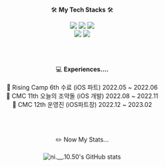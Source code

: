 

<div align="center">

🛠 **My Tech Stacks** 🛠  
  
<img src="https://img.shields.io/badge/flutter-50bcdf?style=flat&logo=Flutter&logoColor=ffffff"/>
<img src="https://img.shields.io/badge/Swift-ffffff?style=flat&logo=Swift&logoColor=F05138"/>
<img src="https://img.shields.io/badge/iOS-ffffff?style=flat&logo=Apple&logoColor=000000"/>
<br/>
<img src="https://img.shields.io/badge/FireBase-1299F3?style=flat&logo=Firebase&logoColor=FFCA28"/>
<img src="https://img.shields.io/badge/Figma-696969?style=flat&logo=Figma&logoColor=F24E1E"/>



<br/><br/>

💻 **Experiences....**
<br/><br/>
🍎 Rising Camp 6th 수료 (iOS 파트) 2022.05 ~ 2022.06 <br/>
🏅 CMC 11th 오늘의 조약돌 (iOS 개발) 2022.08 ~ 2022.11<br/>
🚀 CMC 12th 운영진 (iOS파트장) 2022.12 ~ 2023.02<br/>

<br/><br/>

:pencil2: Now My Stats...  
<br/>
![ni.__.10.50's GitHub stats](https://github-readme-stats.vercel.app/api?username=usa4060&show_icons=true&theme=midnight-purple)   
<br/><br/>
 
